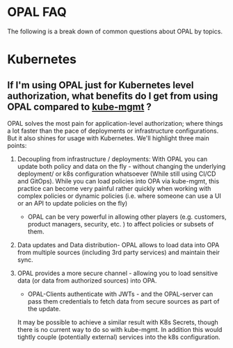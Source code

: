 # OPAL FAQ
The following is a break down of common questions about OPAL by topics.


# Kubernetes
## If I'm using OPAL just for Kubernetes level authorization, what benefits do I get from using OPAL compared to [kube-mgmt](https://github.com/open-policy-agent/kube-mgmt) ?

OPAL solves the most pain for application-level authorization; where things a lot faster than the pace of deployments or infrastructure configurations. But it also shines for usage with Kubernetes.  We'll highlight three main points:

1. Decoupling from infrastructure / deployments: With OPAL you can update both policy and data on the fly - without changing the underlying deployment/ or k8s configuration whatsoever (While still using CI/CD and GitOps).
While you can load policies into OPA via kube-mgmt, this practice can become very painful rather quickly when working with complex policies or dynamic policies (i.e. where someone can use a UI or an API to update policies on the fly) 
    - OPAL can be very powerful in allowing other players (e.g. customers, product managers, security, etc. ) to affect policies or subsets of them.

2. Data updates and Data distribution- OPAL allows to load data into OPA from multiple sources (including 3rd party services) and maintain their sync.

3. OPAL provides a more secure channel - allowing you to load sensitive data (or data from authorized sources) into OPA.
    - OPAL-Clients authenticate with JWTs - and the OPAL-server can pass them credentials to fetch data from secure sources as part of the update.

    It may be possible to achieve a similar result with K8s Secrets, though there is no current way to do so with kube-mgmt. In addition this would tightly couple (potentially external) services into the k8s configuration.

